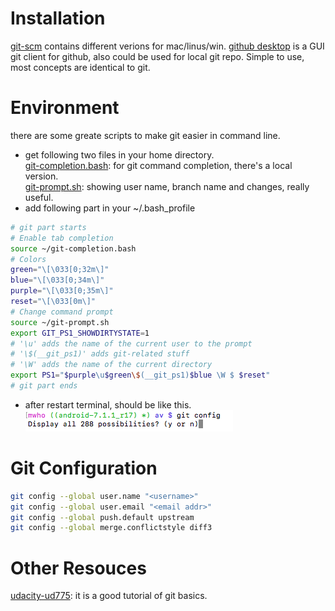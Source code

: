 # Installation #
[git-scm](https://git-scm.com/downloads) contains different verions for mac/linus/win.
[github desktop](https://desktop.github.com) is a GUI git client for github, also could be used for local git repo. Simple to use, most concepts are identical to git.   


# Environment #   
there are some greate scripts to make git easier in command line.    
- get following two files in your home directory.  
[git-completion.bash](https://raw.githubusercontent.com/git/git/master/contrib/completion/git-completion.bash): for git command completion, there's a local version.  
[git-prompt.sh](https://raw.githubusercontent.com/git/git/master/contrib/completion/git-prompt.sh): showing user name, branch name and changes, really useful.  
- add following part in your ~/.bash_profile
```sh
# git part starts
# Enable tab completion
source ~/git-completion.bash
# Colors
green="\[\033[0;32m\]"
blue="\[\033[0;34m\]"
purple="\[\033[0;35m\]"
reset="\[\033[0m\]"
# Change command prompt
source ~/git-prompt.sh
export GIT_PS1_SHOWDIRTYSTATE=1
# '\u' adds the name of the current user to the prompt
# '\$(__git_ps1)' adds git-related stuff
# '\W' adds the name of the current directory
export PS1="$purple\u$green\$(__git_ps1)$blue \W $ $reset"
# git part ends
```
- after restart terminal, should be like this.     
![prompt](prompt_compl.png)     

# Git Configuration #
```sh
git config --global user.name "<username>"   
git config --global user.email "<email addr>"   
git config --global push.default upstream   
git config --global merge.conflictstyle diff3   
```

# Other Resouces #
[udacity-ud775](https://www.udacity.com/course/how-to-use-git-and-github--ud775): it is a good tutorial of git basics.
